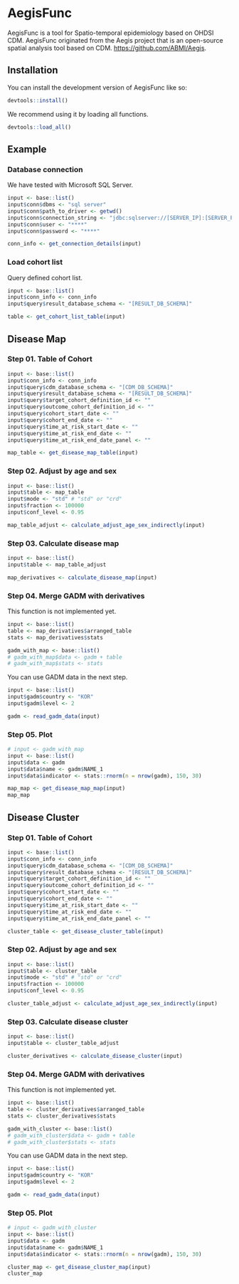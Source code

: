
<!-- README.md is generated from README.Rmd. Please edit that file -->

# AegisFunc

<!-- badges: start -->
<!-- badges: end -->

AegisFunc is a tool for Spatio-temporal epidemiology based on OHDSI CDM.
AegisFunc originated from the Aegis project that is an open-source
spatial analysis tool based on CDM. <https://github.com/ABMI/Aegis>.

## Installation

You can install the development version of AegisFunc like so:

``` r
devtools::install()
```

We recommend using it by loading all functions.

``` r
devtools::load_all()
```

## Example

### Database connection

We have tested with Microsoft SQL Server.

``` r
input <- base::list()
input$conn$dbms <- "sql server"
input$conn$path_to_driver <- getwd()
input$conn$connection_string <- "jdbc:sqlserver://[SERVER_IP]:[SERVER_PORT];databaseName=[CDM_DB_NAME]"
input$conn$user <- "****"
input$conn$password <- "****"

conn_info <- get_connection_details(input)
```

### Load cohort list

Query defined cohort list.

``` r
input <- base::list()
input$conn_info <- conn_info
input$query$result_database_schema <- "[RESULT_DB_SCHEMA]"

table <- get_cohort_list_table(input)
```

## Disease Map

### Step 01. Table of Cohort

``` r
input <- base::list()
input$conn_info <- conn_info
input$query$cdm_database_schema <- "[CDM_DB_SCHEMA]"
input$query$result_database_schema <- "[RESULT_DB_SCHEMA]"
input$query$target_cohort_definition_id <- ""
input$query$outcome_cohort_definition_id <- ""
input$query$cohort_start_date <- ""
input$query$cohort_end_date <- ""
input$query$time_at_risk_start_date <- ""
input$query$time_at_risk_end_date <- ""
input$query$time_at_risk_end_date_panel <- ""

map_table <- get_disease_map_table(input)
```

### Step 02. Adjust by age and sex

``` r
input <- base::list()
input$table <- map_table
input$mode <- "std" # "std" or "crd"
input$fraction <- 100000
input$conf_level <- 0.95

map_table_adjust <- calculate_adjust_age_sex_indirectly(input)
```

### Step 03. Calculate disease map

``` r
input <- base::list()
input$table <- map_table_adjust

map_derivatives <- calculate_disease_map(input)
```

### Step 04. Merge GADM with derivatives

This function is not implemented yet.

``` r
input <- base::list()
table <- map_derivatives$arranged_table
stats <- map_derivatives$stats

gadm_with_map <- base::list()
# gadm_with_map$data <- gadm + table
# gadm_with_map$stats <- stats
```

You can use GADM data in the next step.

``` r
input <- base::list()
input$gadm$country <- "KOR"
input$gadm$level <- 2

gadm <- read_gadm_data(input)
```

### Step 05. Plot

``` r
# input <- gadm_with_map
input <- base::list()
input$data <- gadm
input$data$name <- gadm$NAME_1
input$data$indicator <- stats::rnorm(n = nrow(gadm), 150, 30)

map_map <- get_disease_map_map(input)
map_map
```

## Disease Cluster

### Step 01. Table of Cohort

``` r
input <- base::list()
input$conn_info <- conn_info
input$query$cdm_database_schema <- "[CDM_DB_SCHEMA]"
input$query$result_database_schema <- "[RESULT_DB_SCHEMA]"
input$query$target_cohort_definition_id <- ""
input$query$outcome_cohort_definition_id <- ""
input$query$cohort_start_date <- ""
input$query$cohort_end_date <- ""
input$query$time_at_risk_start_date <- ""
input$query$time_at_risk_end_date <- ""
input$query$time_at_risk_end_date_panel <- ""

cluster_table <- get_disease_cluster_table(input)
```

### Step 02. Adjust by age and sex

``` r
input <- base::list()
input$table <- cluster_table
input$mode <- "std" # "std" or "crd"
input$fraction <- 100000
input$conf_level <- 0.95

cluster_table_adjust <- calculate_adjust_age_sex_indirectly(input)
```

### Step 03. Calculate disease cluster

``` r
input <- base::list()
input$table <- cluster_table_adjust

cluster_derivatives <- calculate_disease_cluster(input)
```

### Step 04. Merge GADM with derivatives

This function is not implemented yet.

``` r
input <- base::list()
table <- cluster_derivatives$arranged_table
stats <- cluster_derivatives$stats

gadm_with_cluster <- base::list()
# gadm_with_cluster$data <- gadm + table
# gadm_with_cluster$stats <- stats
```

You can use GADM data in the next step.

``` r
input <- base::list()
input$gadm$country <- "KOR"
input$gadm$level <- 2

gadm <- read_gadm_data(input)
```

### Step 05. Plot

``` r
# input <- gadm_with_cluster
input <- base::list()
input$data <- gadm
input$data$name <- gadm$NAME_1
input$data$indicator <- stats::rnorm(n = nrow(gadm), 150, 30)

cluster_map <- get_disease_cluster_map(input)
cluster_map
```
